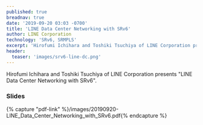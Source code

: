```yaml
---
published: true
breadnav: true
date: '2019-09-20 03:03 -0700'
title: 'LINE Data Center Networking with SRv6'
author: LINE Corporation
technology: 'SRv6, SRMPLS'
excerpt: 'Hirofumi Ichihara and Toshiki Tsuchiya of LINE Corporation presents "LINE Data Center Networking with SRv6"'
header:
  teaser: 'images/srv6-line-dc.png'
---
```


Hirofumi Ichihara and Toshiki Tsuchiya of LINE Corporation presents "LINE Data Center Networking with SRv6". 

### Slides

{% capture "pdf-link" %}/images/20190920-LINE_Data_Center_Networking_with_SRv6.pdf{% endcapture %}
<script src="{{ 'assets/js/pdfobject.min.js' | relative_url }}"></script>
<div class="fitvidsignore" id="pdf"></div>
<script>PDFObject.embed(" {{ pdf-link }} ", "#pdf", {height: "21.5em", width: "31.3em"});</script>


